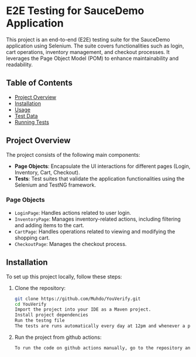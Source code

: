 # E2E Testing for SauceDemo Application

This project is an end-to-end (E2E) testing suite for the SauceDemo application using Selenium. The suite covers functionalities such as login, cart operations, inventory management, and checkout processes. It leverages the Page Object Model (POM) to enhance maintainability and readability.

## Table of Contents

- [Project Overview](#project-overview)
- [Installation](#installation)
- [Usage](#usage)
- [Test Data](#test-data)
- [Running Tests](#running-tests)

## Project Overview

The project consists of the following main components:

- **Page Objects**: Encapsulate the UI interactions for different pages (Login, Inventory, Cart, Checkout).
- **Tests**: Test suites that validate the application functionalities using the Selenium and TestNG framework.

### Page Objects

- `LoginPage`: Handles actions related to user login.
- `InventoryPage`: Manages inventory-related actions, including filtering and adding items to the cart.
- `CartPage`: Handles operations related to viewing and modifying the shopping cart.
- `CheckoutPage`: Manages the checkout process.

## Installation

To set up this project locally, follow these steps:

1. Clone the repository:
   ```bash
   git clone https://github.com/Muhdo/YouVerify.git
   cd YouVerify
   Import the project into your IDE as a Maven project.
   Install project dependencies
   Run the testng file
   The tests are runs automatically every day at 12pm and whenever a push or pull request is made to the main branch of the repository.

2. Run the project from github actions:
    ```bash
   To run the code on github actions manually, go to the repository and go to the actions tab, select the name of your workflow (YouVerify Web Automation Assessment CI with maven), Click on the run workflow button and select Run workflow
